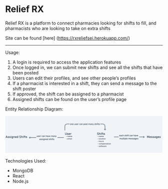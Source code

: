 # Relief RX

Relief RX is a platform to connect pharmacies looking for shifts to fill, and pharmacists who are looking to take on extra shifts

Site can be found [here] (https://rxreliefsei.herokuapp.com/)


---

Usage:

1. A login is required to access the application features
2. Once logged in, we can submit new shifts and see all the shifts that have been posted 
3. Users can edit their profiles, and see other people’s profiles
4. If a pharmacist is interested in a shift, they can send a message to the shift poster
5. If approved, the shift can be assigned to a pharmacist 
6. Assigned shifts can be found on the user’s profile page

Entity Relationship Diagram:  

![screenshot](public/images/ERD%20relationship.png)

Technologies Used:

* MongoDB
* React
* Node.js